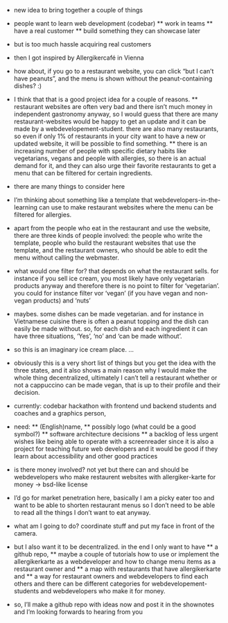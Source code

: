 * new idea to bring together a couple of things

* people want to learn web development (codebar)
** work in teams
** have a real customer
** build something they can showcase later
* but is too much hassle acquiring real customers

* then I got inspired by Allergikercafé in Vienna
* how about, if you go to a restaurant website, you can click “but I can’t have peanuts”, and the menu is shown without the peanut-containing dishes? :)
* I think that that is a good project idea for a couple of reasons.
** restaurant websites are often very bad and there isn’t much money in independent gastronomy anyway, so I would guess that there are many restaurant-websites would be happy to get an update and it can be made by a webdevelopement-student. there are also many restaurants, so even if only 1% of restaurants in your city want to have a new or updated website, it will be possible to find something.
** there is an increasing number of people with specific dietary habits like vegetarians, vegans and people with allergies, so there is an actual demand for it, and they can also urge their favorite restaurants to get a menu that can be filtered for certain ingredients.

* there are many things to consider here 
* I’m thinking about something like a template that webdevelopers-in-the-learning can use to make restaurant websites where the menu can be filtered for allergies.
* apart from the people who eat in the restaurant and use the website, there are three kinds of people involved: the people who write the template, people who build the restaurant websites that use the template, and the restaurant owners, who should be able to edit the menu without calling the webmaster.

* what would one filter for? that depends on what the restaurant sells. for instance if you sell ice cream, you most likely have only vegetarian products anyway and therefore there is no point to filter for ‘vegetarian’. you could for instance filter vor ‘vegan’ (if you have vegan and non-vegan products) and ‘nuts’
* maybes. some dishes can be made vegetarian. and for instance in Vietnamese cuisine there is often a peanut topping and the dish can easily be made without. so, for each dish and each ingredient it can have three situations, ‘Yes’, ‘no’ and ‘can be made without’. 
* so this is an imaginary ice cream place. …
* obviously this is a very short list of things but you get the idea with the three states, and it also shows a main reason why I would make the whole thing decentralized, ultimately I can’t tell a restaurant whether or not a cappuccino can be made vegan, that is up to their profile and their decision. 

* currently: codebar hackathon with frontend und backend students and coaches and a graphics person,
* need: 
** (English)name, 
** possibly logo (what could be a good symbol?) 
** software architecture decisions
** a backlog of less urgent wishes like being able to operate with a screenreader since it is also a project for teaching future web developers and it would be good if they learn about accessibility and other good practices

* is there money involved? not yet but there can and should be webdevelopers who make restaurent websites with allergiker-karte for money -> bsd-like license

* I’d go for market penetration here, basically I am a picky eater too and want to be able to shorten restaurant menus so I don’t need to be able to read all the things I don’t want to eat anyway.
* what am I going to do? coordinate stuff and put my face in front of the camera. 
* but I also want it to be decentralized. in the end I only want to have 
** a github repo, 
** maybe a couple of tutorials how to use or implement the allergikerkarte as a webdeveloper and how to change menu items as a restaurant owner and 
** a map with restaurants that have allergikerkarte and 
** a way for restaurant owners and webdevelopers to find each others and there can be different categories for webdevelopement-students and webdevelopers who make it for money.

* so, I’ll make a github repo with ideas now and post it in the shownotes and I’m looking forwards to hearing from you 